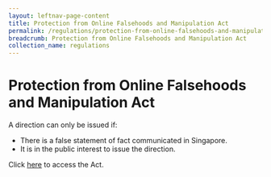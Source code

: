 ```yaml
---
layout: leftnav-page-content
title: Protection from Online Falsehoods and Manipulation Act
permalink: /regulations/protection-from-online-falsehoods-and-manipulation-act/
breadcrumb: Protection from Online Falsehoods and Manipulation Act
collection_name: regulations
---
```


# Protection from Online Falsehoods and Manipulation Act


A direction can only be issued if: 
- There is a false statement of fact communicated in Singapore.
- It is in the public interest to issue the direction.

Click [here](/file/to/pofma/via/singapore/statues/online) to access the Act. 
